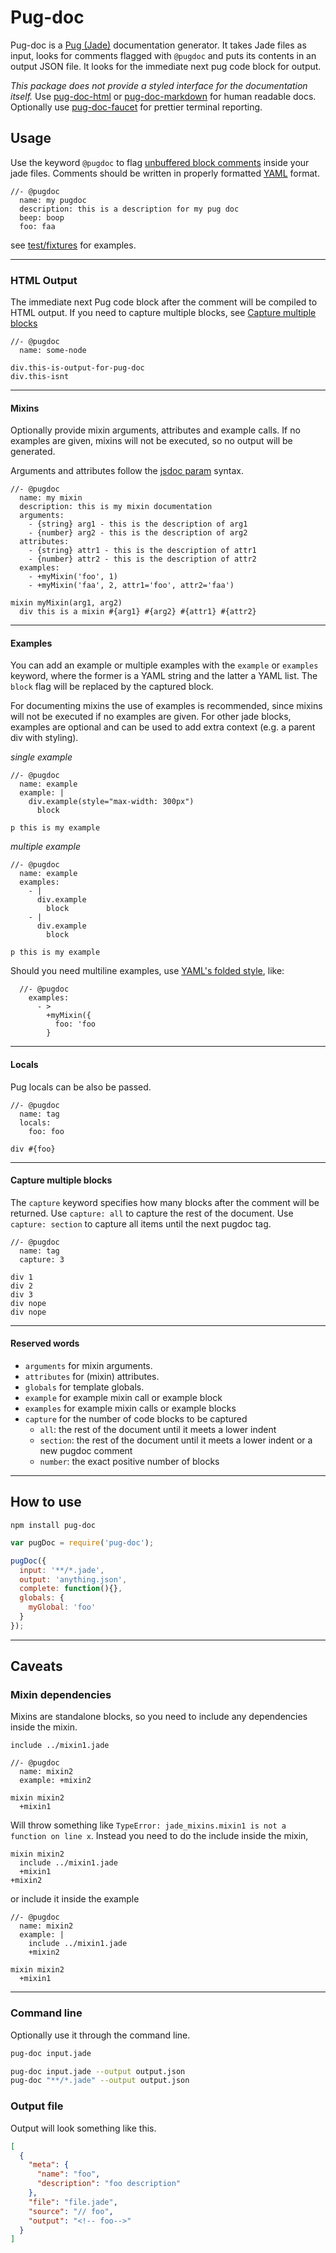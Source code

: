 # Pug-doc
Pug-doc is a [Pug (Jade)](http://www.jade-lang.com) documentation generator. It takes Jade files as input, looks for comments flagged with `@pugdoc` and puts its contents in an output JSON file. It looks for the immediate next pug code block for output.

_This package does not provide a styled interface for the documentation itself._ Use [pug-doc-html](https://github.com/Aratramba/pug-doc-html) or [pug-doc-markdown](https://github.com/Aratramba/pug-doc-markdown) for human readable docs. Optionally use [pug-doc-faucet](https://github.com/Aratramba/pug-doc-faucet) for prettier terminal reporting.


## Usage
Use the keyword `@pugdoc` to flag [unbuffered block comments](http://jade-lang.com/reference/comments/) inside your jade files. Comments should be written in properly formatted [YAML](http://en.wikipedia.org/wiki/YAML) format.

```jade
//- @pugdoc
  name: my pugdoc
  description: this is a description for my pug doc
  beep: boop
  foo: faa
```

see [test/fixtures](https://github.com/Aratramba/pug-doc/tree/master/test/fixtures) for examples.

---

### HTML Output
The immediate next Pug code block after the comment will be compiled to HTML output. If you need to capture multiple blocks, see [Capture multiple blocks](#capture-multiple-blocks)

```jade
//- @pugdoc
  name: some-node

div.this-is-output-for-pug-doc
div.this-isnt
```

---

#### Mixins
Optionally provide mixin arguments, attributes and example calls. If no examples are given, mixins will not be executed, so no output will be generated. 

Arguments and attributes  follow the [jsdoc param](http://usejsdoc.org/tags-param.html) syntax.

```jade
//- @pugdoc
  name: my mixin
  description: this is my mixin documentation
  arguments: 
    - {string} arg1 - this is the description of arg1
    - {number} arg2 - this is the description of arg2
  attributes: 
    - {string} attr1 - this is the description of attr1
    - {number} attr2 - this is the description of attr2
  examples:
    - +myMixin('foo', 1)
    - +myMixin('faa', 2, attr1='foo', attr2='faa')

mixin myMixin(arg1, arg2)
  div this is a mixin #{arg1} #{arg2} #{attr1} #{attr2}
```

---

#### Examples
You can add an example or multiple examples with the `example` or `examples` keyword, where the former is a YAML string and the latter a YAML list. The `block` flag will be replaced by the captured block.

For documenting mixins the use of examples is recommended, since mixins will not be executed if no examples are given. For other jade blocks, examples are optional and can be used to add extra context (e.g. a parent div with styling).

_single example_
```jade
//- @pugdoc
  name: example
  example: |
    div.example(style="max-width: 300px")
      block

p this is my example
```

_multiple example_
```jade
//- @pugdoc
  name: example
  examples: 
    - |
      div.example
        block
    - |
      div.example
        block

p this is my example
```

Should you need multiline examples, use [YAML's folded style](http://www.yaml.org/spec/1.2/spec.html#id2796251), like:

```jade
  //- @pugdoc
    examples:
      - >
        +myMixin({
          foo: 'foo
        }
```

---

#### Locals
Pug locals can be also be passed.

```jade
//- @pugdoc
  name: tag
  locals:
    foo: foo

div #{foo}
```

---

#### Capture multiple blocks
The `capture` keyword specifies how many blocks after the comment will be returned. Use `capture: all` to capture the rest of the document. Use `capture: section` to capture all items until the next pugdoc tag.

```jade
//- @pugdoc
  name: tag
  capture: 3

div 1
div 2
div 3
div nope
div nope
```

---

#### Reserved words
* `arguments` for mixin arguments.
* `attributes` for (mixin) attributes.
* `globals` for template globals.
* `example` for example mixin call or example block
* `examples` for example mixin calls or example blocks
* `capture` for the number of code blocks to be captured
  - `all`: the rest of the document until it meets a lower indent
  - `section`: the rest of the document until it meets a lower indent or a new pugdoc comment
  - `number`: the exact positive number of blocks

---

## How to use
`npm install pug-doc`

```js
var pugDoc = require('pug-doc');

pugDoc({
  input: '**/*.jade',
  output: 'anything.json',
  complete: function(){},
  globals: {
    myGlobal: 'foo'
  }
});
```

---

## Caveats
### Mixin dependencies
Mixins are standalone blocks, so you need to include any dependencies inside the mixin.

```jade
include ../mixin1.jade

//- @pugdoc
  name: mixin2
  example: +mixin2

mixin mixin2
  +mixin1
```

Will throw something like `TypeError: jade_mixins.mixin1 is not a function on line x`. Instead you need to do the include inside the mixin, 

```jade
mixin mixin2
  include ../mixin1.jade
  +mixin1
+mixin2
```

or include it inside the example

```jade
//- @pugdoc
  name: mixin2
  example: |
    include ../mixin1.jade
    +mixin2

mixin mixin2
  +mixin1
```

---


### Command line
Optionally use it through the command line.

```bash
pug-doc input.jade
```

```bash
pug-doc input.jade --output output.json
pug-doc "**/*.jade" --output output.json
```


### Output file
Output will look something like this.

```json
[
  {
    "meta": {
      "name": "foo",
      "description": "foo description"
    },
    "file": "file.jade",
    "source": "// foo",
    "output": "<!-- foo-->"
  }
]
```

